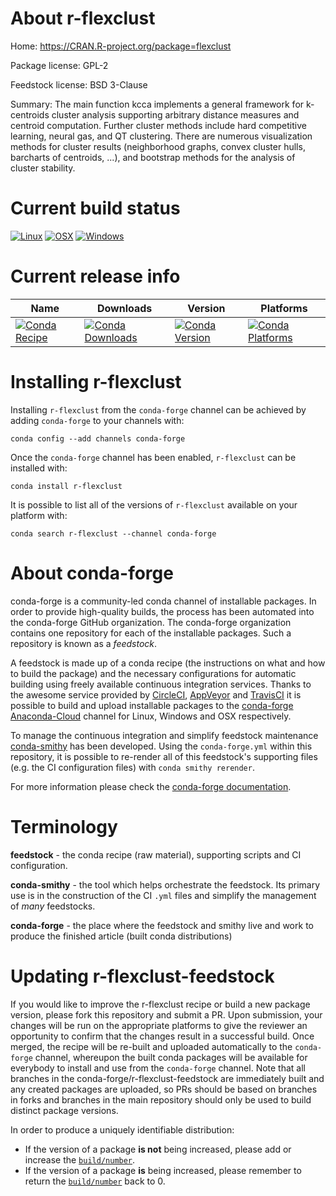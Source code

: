 About r-flexclust
=================

Home: https://CRAN.R-project.org/package=flexclust

Package license: GPL-2

Feedstock license: BSD 3-Clause

Summary: The main function kcca implements a general framework for k-centroids cluster analysis supporting arbitrary distance measures and centroid computation. Further cluster methods include hard competitive learning, neural gas, and QT clustering. There are numerous visualization methods for cluster results (neighborhood graphs, convex cluster hulls, barcharts of centroids, ...), and bootstrap methods for the analysis of cluster stability.



Current build status
====================

[![Linux](https://img.shields.io/circleci/project/github/conda-forge/r-flexclust-feedstock/master.svg?label=Linux)](https://circleci.com/gh/conda-forge/r-flexclust-feedstock)
[![OSX](https://img.shields.io/travis/conda-forge/r-flexclust-feedstock/master.svg?label=macOS)](https://travis-ci.org/conda-forge/r-flexclust-feedstock)
[![Windows](https://img.shields.io/appveyor/ci/conda-forge/r-flexclust-feedstock/master.svg?label=Windows)](https://ci.appveyor.com/project/conda-forge/r-flexclust-feedstock/branch/master)

Current release info
====================

| Name | Downloads | Version | Platforms |
| --- | --- | --- | --- |
| [![Conda Recipe](https://img.shields.io/badge/recipe-r--flexclust-green.svg)](https://anaconda.org/conda-forge/r-flexclust) | [![Conda Downloads](https://img.shields.io/conda/dn/conda-forge/r-flexclust.svg)](https://anaconda.org/conda-forge/r-flexclust) | [![Conda Version](https://img.shields.io/conda/vn/conda-forge/r-flexclust.svg)](https://anaconda.org/conda-forge/r-flexclust) | [![Conda Platforms](https://img.shields.io/conda/pn/conda-forge/r-flexclust.svg)](https://anaconda.org/conda-forge/r-flexclust) |

Installing r-flexclust
======================

Installing `r-flexclust` from the `conda-forge` channel can be achieved by adding `conda-forge` to your channels with:

```
conda config --add channels conda-forge
```

Once the `conda-forge` channel has been enabled, `r-flexclust` can be installed with:

```
conda install r-flexclust
```

It is possible to list all of the versions of `r-flexclust` available on your platform with:

```
conda search r-flexclust --channel conda-forge
```


About conda-forge
=================

conda-forge is a community-led conda channel of installable packages.
In order to provide high-quality builds, the process has been automated into the
conda-forge GitHub organization. The conda-forge organization contains one repository
for each of the installable packages. Such a repository is known as a *feedstock*.

A feedstock is made up of a conda recipe (the instructions on what and how to build
the package) and the necessary configurations for automatic building using freely
available continuous integration services. Thanks to the awesome service provided by
[CircleCI](https://circleci.com/), [AppVeyor](http://www.appveyor.com/)
and [TravisCI](https://travis-ci.org/) it is possible to build and upload installable
packages to the [conda-forge](https://anaconda.org/conda-forge)
[Anaconda-Cloud](http://docs.anaconda.org/) channel for Linux, Windows and OSX respectively.

To manage the continuous integration and simplify feedstock maintenance
[conda-smithy](http://github.com/conda-forge/conda-smithy) has been developed.
Using the ``conda-forge.yml`` within this repository, it is possible to re-render all of
this feedstock's supporting files (e.g. the CI configuration files) with ``conda smithy rerender``.

For more information please check the [conda-forge documentation](https://conda-forge.org/docs/).

Terminology
===========

**feedstock** - the conda recipe (raw material), supporting scripts and CI configuration.

**conda-smithy** - the tool which helps orchestrate the feedstock.
                   Its primary use is in the construction of the CI ``.yml`` files
                   and simplify the management of *many* feedstocks.

**conda-forge** - the place where the feedstock and smithy live and work to
                  produce the finished article (built conda distributions)


Updating r-flexclust-feedstock
==============================

If you would like to improve the r-flexclust recipe or build a new
package version, please fork this repository and submit a PR. Upon submission,
your changes will be run on the appropriate platforms to give the reviewer an
opportunity to confirm that the changes result in a successful build. Once
merged, the recipe will be re-built and uploaded automatically to the
`conda-forge` channel, whereupon the built conda packages will be available for
everybody to install and use from the `conda-forge` channel.
Note that all branches in the conda-forge/r-flexclust-feedstock are
immediately built and any created packages are uploaded, so PRs should be based
on branches in forks and branches in the main repository should only be used to
build distinct package versions.

In order to produce a uniquely identifiable distribution:
 * If the version of a package **is not** being increased, please add or increase
   the [``build/number``](http://conda.pydata.org/docs/building/meta-yaml.html#build-number-and-string).
 * If the version of a package **is** being increased, please remember to return
   the [``build/number``](http://conda.pydata.org/docs/building/meta-yaml.html#build-number-and-string)
   back to 0.